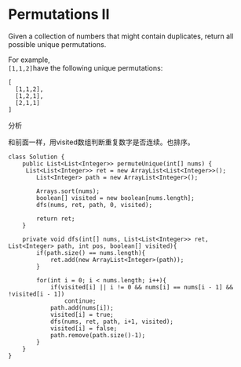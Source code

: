 # Permutations II

Given a collection of numbers that might contain duplicates, return all possible unique permutations.

For example,  
`[1,1,2]`have the following unique permutations:

```text
[
  [1,1,2],
  [1,2,1],
  [2,1,1]
]
```

分析

和前面一样，用visited数组判断重复数字是否连续。也排序。

```text
class Solution {
    public List<List<Integer>> permuteUnique(int[] nums) {
     List<List<Integer>> ret = new ArrayList<List<Integer>>();
        List<Integer> path = new ArrayList<Integer>();

        Arrays.sort(nums);
        boolean[] visited = new boolean[nums.length];
        dfs(nums, ret, path, 0, visited);

        return ret;
    }

    private void dfs(int[] nums, List<List<Integer>> ret, List<Integer> path, int pos, boolean[] visited){
        if(path.size() == nums.length){
            ret.add(new ArrayList<Integer>(path));
        }       

        for(int i = 0; i < nums.length; i++){
            if(visited[i] || i != 0 && nums[i] == nums[i - 1] && !visited[i - 1])
                continue;
            path.add(nums[i]);
            visited[i] = true;
            dfs(nums, ret, path, i+1, visited);
            visited[i] = false;
            path.remove(path.size()-1);
        }
    }
}
```

